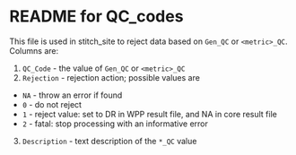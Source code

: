 # README for QC_codes

This file is used in stitch_site to reject data based on `Gen_QC` or `<metric>_QC`. Columns are:

1. `QC_Code` - the value of `Gen_QC` or `<metric>_QC`
2. `Rejection` - rejection action; possible values are
- `NA` - throw an error if found
- `0` - do not reject
- `1` - reject value: set to DR in WPP result file, and NA in core result file
- `2` - fatal: stop processing with an informative error
3. `Description` - text description of the `*_QC` value